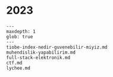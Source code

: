 # 2023

```{toctree}
---
maxdepth: 1
glob: true
---
tiobe-index-nedir-guvenebilir-miyiz.md
muhendislik-yapabilirim.md
full-stack-elektronik.md
ctf.md
lychee.md
```

